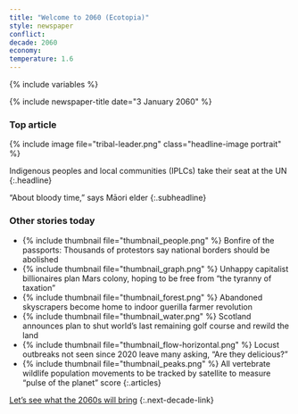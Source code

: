 ```yaml
---
title: "Welcome to 2060 (Ecotopia)"
style: newspaper
conflict: 
decade: 2060
economy: 
temperature: 1.6
---
```


{% include variables %}

{% include newspaper-title date="3 January 2060" %}

### Top article

{% include image file="tribal-leader.png" class="headline-image portrait" %}

Indigenous peoples and local communities (IPLCs) take their seat at the UN
{:.headline}

“About bloody time,” says Māori elder
{:.subheadline}

### Other stories today

- {% include thumbnail file="thumbnail_people.png" %} Bonfire of the passports: Thousands of protestors say national borders should be abolished
- {% include thumbnail file="thumbnail_graph.png" %} Unhappy capitalist billionaires plan Mars colony, hoping to be free from “the tyranny of taxation”
- {% include thumbnail file="thumbnail_forest.png" %} Abandoned skyscrapers become home to indoor guerilla farmer revolution
- {% include thumbnail file="thumbnail_water.png" %} Scotland announces plan to shut world’s last remaining golf course and rewild the land
- {% include thumbnail file="thumbnail_flow-horizontal.png" %} Locust outbreaks not seen since 2020 leave many asking, “Are they delicious?”
- {% include thumbnail file="thumbnail_peaks.png" %} All vertebrate wildlife population movements to be tracked by satellite to measure “pulse of the planet” score
{:.articles}

[Let’s see what the 2060s will bring](chapter_1-5-degree-shocks.html)
{:.next-decade-link}
